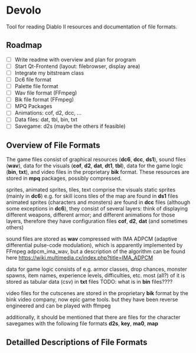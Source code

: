 # Devolo
Tool for reading Diablo II resources and documentation of file formats.

## Roadmap

- [ ] Write readme with overview and plan for program
- [ ] Start Qt-Frontend (layout: filebrowser, display area)
- [ ] Integrate my bitstream class
- [ ] Dc6 file format
- [ ] Palette file format
- [ ] Wav file format (FFmpeg)
- [ ] Bik file format (FFmpeg)
- [ ] MPQ Packages
- [ ] Animations: cof, d2, dcc, ...
- [ ] Data files: dat, tbl, bin, txt
- [ ] Savegame: d2s (maybe the others if feasible)

## Overview of File Formats
The game files consist of graphical resources (**dc6**, **dcc**, **ds1**), sound files (**wav**), data for the visuals (**cof**, **d2**, **dat**, **dt1**, **tbl**), data for the game logic (**bin**, **txt**), and video files in the proprietary **bik** format. These resources are stored in **mpq** packages, possibly compressed.

sprites, animated sprites, tiles, text comprise the visuals
static sprites (mainly in **dc6**) e.g. for skill icons
tiles of the map are found in **ds1** files
animated sprites (characters and monsters) are found in **dcc** files (although some exceptions in **dc6**), they consist of several layers: think of displaying different weapons, different armor; and different animations for those layers, therefore they have configuration files **cof**, **d2**, **dat** (and sometimes others)

sound files are stored as **wav** compressed with IMA ADPCM (adaptive differential pulse-code modulation), which is apparently implemented by FFmpeg adpcm\_ima\_wav, but a description of the algorithm can be found here https://wiki.multimedia.cx/index.php?title=IMA_ADPCM

data for game logic consists of e.g. armor classes, drop chances, monster spawns, item names, experience levels, difficulties, etc.
most (all?) of it is stored as tabular data (csv) in **txt** files
TODO: what is in **bin** files????

video files for the cutscenes are stored in the proprietary **bik** format by the bink video company, now epic game tools. but they have been reverse engineered and can be played with ffmpeg

additionally, it should be mentioned that there are files for the character savegames with the following file formats **d2s**, **key**, **ma0**, **map**

## Detailled Descriptions of File Formats


